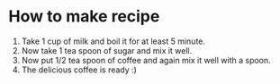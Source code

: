 # How to make recipe

1. Take 1 cup of milk and boil it for at least 5 minute.
2. Now take 1 tea spoon of sugar and mix it well.
3. Now put 1/2 tea spoon of coffee and again mix it well with a spoon.
4. The delicious coffee is ready :)
